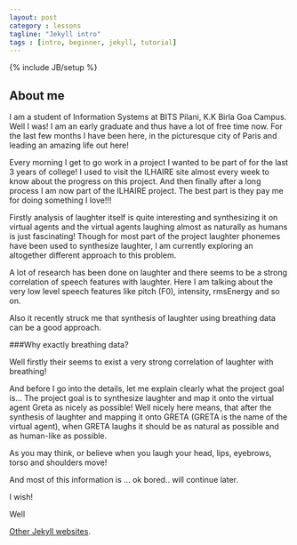 ```yaml
---
layout: post
category : lessons
tagline: "Jekyll intro"
tags : [intro, beginner, jekyll, tutorial]
---
```

{% include JB/setup %}



## About me 

I am a student of Information Systems at BITS Pilani, K.K Birla Goa Campus. Well I was! 
I am an early graduate and thus have a lot of free time now. For the last few months I have been here, in the picturesque city of Paris and leading an amazing life out here!

Every morning I get to go work in a project I wanted to be part of for the last 3 years of college! I used to visit the ILHAIRE site almost every week to know about the progress on this project.
And then finally after a long process I am now part of the ILHAIRE project. The best part is they pay me for doing something I love!!!

Firstly analysis of laughter itself is quite interesting and synthesizing it on virtual agents and the virtual agents laughing almost as naturally as humans is just fascinating! 
Though for most part of the project laughter phonemes have been used to synthesize laughter, I am currently exploring an altogether different approach to this problem.

A lot of research has been done on laughter and there seems to be a strong correlation of speech features with laughter. Here I am talking about the very low level speech features like pitch (F0), intensity,
rmsEnergy and so on.

Also it recently struck me that synthesis of laughter using breathing data can be a good approach.

###Why exactly breathing data?

Well firstly their seems to exist a very strong correlation of laughter with breathing!

And before I go into the details, let me explain clearly what the project goal is...
The project goal is to synthesize laughter and map it onto the virtual agent Greta as nicely as possible! Well nicely here means, that after the synthesis of laughter and mapping it onto GRETA (GRETA is the 
name of the virtual agent), when GRETA laughs it should be as natural as possible and as human-like as possible.

As you may think, or believe when you laugh your head, lips, eyebrows, torso and shoulders move!

And most of this information is ... ok bored.. will continue later.

I wish!

Well 

 [Other Jekyll websites](https://github.com/mojombo/jekyll/wiki/Sites).



